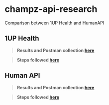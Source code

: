 # champz-api-research
Comparison between 1UP Health and HumanAPI

## 1UP Health

>**Results and Postman collection [here](./1UP_API/RESULTS.md)**

>**Steps followed [here](./1UP_API/STEPS.md)**


## Human API

>**Results and Postman collection [here](./HUMAN_API/RESULTS.md)**

>**Steps followed [here](./HUMAN_API/STEPS.md)**